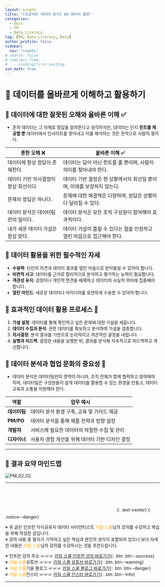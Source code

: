```yaml
---
layout: single
title: "[프로덕트 데이터 분석] 08 데이터 활용"
categories:
  - docs
  - PM
  - Data_Literacy
tag: [PM, Data_Literacy, Data]
author_profile: false
sidebar:
  nav: "counts"
# search: false
# redirect_from:
#   - /coding/first-posting
use_math: true
---
```


# 👑 데이터를 올바르게 이해하고 활용하기

## 🌽 데이터에 대한 잘못된 오해와 올바른 이해 ✅

- 흔히 데이터는 그 자체로 정답을 알려준다고 생각하지만, 데이터는 단지 **힌트를 제공할 뿐** 데이터에서 인사이트를 찾아내고 이를 해석하는 것은 전적으로 사람의 몫이다.

| 흔한 오해 ❌                          | 올바른 이해 ✅                                                          |
| ------------------------------------- | ----------------------------------------------------------------------- |
| 데이터에 항상 정답이 존재한다.        | 데이터는 답이 아닌 힌트를 줄 뿐이며, 사람이 의미를 찾아내야 한다.       |
| 데이터 기반 의사결정이 항상 최선이다. | 데이터 기반 결정은 현 상황에서의 최선일 뿐이며, 미래를 보장하지 않는다. |
| 문제의 정답은 하나다.                 | 문제에 대한 해결책은 다양하며, 정답은 상황마다 달라질 수 있다.          |
| 데이터 분석은 데이터팀만의 일이다.    | 데이터 분석은 모든 조직 구성원이 참여해야 효과적이다.                   |
| 내가 세운 데이터 가설은 항상 맞다.    | 데이터 가설이 틀릴 수 있다는 점을 인정하고 열린 마음으로 접근해야 한다. |

## 🌽 데이터 활용을 위한 필수적인 자세

- **수용력**: 타인의 의견과 데이터 결과를 열린 마음으로 받아들일 수 있어야 합니다.
- **비판적 사고**: 데이터를 근거로 합리적으로 분석하고 평가하는 능력이 필요합니다.
- **객관성 유지**: 감정이나 개인적 편견을 배제하고 데이터의 사실적 의미에 집중해야 합니다.
- **열린 마인드**: 새로운 데이터나 아이디어를 유연하게 수용할 수 있어야 합니다.

## 🌽 효과적인 데이터 활용 프로세스 🔄

1. **가설 설정**: 데이터를 통해 확인하고 싶은 문제에 대한 가설을 세웁니다.
2. **데이터 수집과 분석**: 관련 데이터를 확보하고 분석하여 가설을 검증합니다.
3. **의사결정**: 분석 결과를 기반으로 논리적이고 객관적인 결정을 내립니다.
4. **실행과 피드백**: 결정한 내용을 실행한 뒤, 결과를 분석해 지속적으로 피드백하고 개선합니다.

## 🌽 데이터 분석과 협업 문화의 중요성 🤝

- 데이터 분석은 데이터팀만의 영역이 아니라, 조직 전체가 함께 협력하고 참여해야 하며, 데이터팀은 구성원들이 쉽게 데이터를 활용할 수 있는 환경을 만들고, 데이터 교육과 소통을 지원해야 한다.

| 역할         | 업무 예시                                       |
| ------------ | ----------------------------------------------- |
| **데이터팀** | 데이터 분석 환경 구축, 교육 및 가이드 제공      |
| **PM/PO**    | 데이터 분석을 통해 제품 전략과 방향 설정        |
| **개발자**   | 서비스에 필요한 데이터의 적절한 수집 및 관리    |
| **디자이너** | 사용자 경험 개선을 위해 데이터 기반 디자인 결정 |

---

## 🌽 결과 요약 마인드맵

![PM_02_02]({{site.url}}/images/2025-03-25-PM/02_02.png)

---

<a style="font-size:30px; color: white;">⇩⇩⇩⇩⇩⇩⇩⇩⇩⇩⇩⇩출처⇩⇩⇩⇩⇩⇩⇩⇩⇩⇩⇩⇩</a>
{: .text-center}
{: .notice--danger}

※ 위 글은 인프런 지식공유자 데이터 사이언티스트 <a style="color: orange;">카일 스쿨</a>님의 강의를 수강하고 복습을 위해 작성된 글입니다.<br>
※ 강의 내용 중 필자가 기억하고 싶은 핵심과 본인의 생각이 포함되어 있으니 보다 자세한 내용은 <a style="color: orange;">카일 스쿨</a>님의 강의를 수강하시는 것을 추천드립니다. <br>

※ 인프런 강의 주소 ☞☞☞ [카일 스쿨 인프런 강의 바로가기](https://www.inflearn.com/course/pm-%EB%8D%B0%EC%9D%B4%ED%84%B0-%EB%A6%AC%ED%84%B0%EB%9F%AC%EC%8B%9C){: .btn .btn--success}<br>
※ <a style="color: orange;">카일 스쿨</a>유튜브 ☞☞☞ [카일 스쿨 유튜브 바로가기](https://www.youtube.com/c/kyleschool){: .btn .btn--warning}<br>
※ <a style="color: orange;">카일 스쿨</a>기술 블로그 ☞☞☞ [카일 스쿨 블로그 바로가기](https://zzsza.github.io/){: .btn .btn--danger}<br>
※ <a style="color: orange;">카일 스쿨</a>인스타 ☞☞☞ [카일 스쿨 인스타 바로가기](https://www.instagram.com/data.scientist/){: .btn .btn--info}

---
